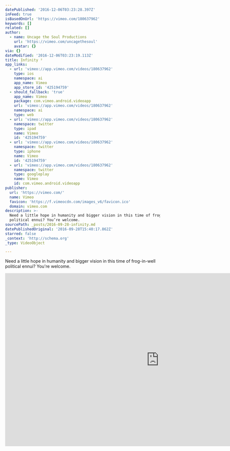 ```yaml
---
datePublished: '2016-12-06T03:23:28.397Z'
inFeed: true
isBasedOnUrl: 'https://vimeo.com/180637962'
keywords: []
related: []
author:
  - name: Uncage the Soul Productions
    url: 'https://vimeo.com/uncagethesoul'
    avatar: {}
via: {}
dateModified: '2016-12-06T03:23:19.113Z'
title: Infinity ²
app_links:
  - url: 'vimeo://app.vimeo.com/videos/180637962'
    type: ios
    namespace: ai
    app_name: Vimeo
    app_store_id: '425194759'
  - should_fallback: 'true'
    app_name: Vimeo
    package: com.vimeo.android.videoapp
    url: 'vimeo://app.vimeo.com/videos/180637962'
    namespace: ai
    type: web
  - url: 'vimeo://app.vimeo.com/videos/180637962'
    namespace: twitter
    type: ipad
    name: Vimeo
    id: '425194759'
  - url: 'vimeo://app.vimeo.com/videos/180637962'
    namespace: twitter
    type: iphone
    name: Vimeo
    id: '425194759'
  - url: 'vimeo://app.vimeo.com/videos/180637962'
    namespace: twitter
    type: googleplay
    name: Vimeo
    id: com.vimeo.android.videoapp
publisher:
  url: 'https://vimeo.com/'
  name: Vimeo
  favicon: 'https://f.vimeocdn.com/images_v6/favicon.ico'
  domain: vimeo.com
description: >-
  Need a little hope in humanity and bigger vision in this time of frog-in-well
  political ennui? You’re welcome.
sourcePath: _posts/2016-09-28-infinity.md
datePublishedOriginal: '2016-09-28T15:40:17.862Z'
starred: false
_context: 'http://schema.org'
_type: VideoObject

---
```

Need a little hope in humanity and bigger vision in this time of frog-in-well political ennui? You're welcome.

<iframe src="https://cdn.embedly.com/widgets/media.html?src=https%3A%2F%2Fplayer.vimeo.com%2Fvideo%2F180637962&amp;url=https%3A%2F%2Fvimeo.com%2F180637962&amp;image=https%3A%2F%2Fi.vimeocdn.com%2Fvideo%2F590119575_1280.jpg&amp;key=b7d04c9b404c499eba89ee7072e1c4f7&amp;type=text%2Fhtml&amp;schema=vimeo" width="1000" height="563" scrolling="no" frameborder="0" allowfullscreen="" style=""></iframe>